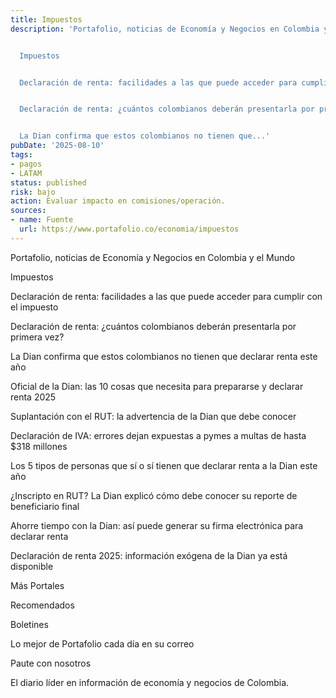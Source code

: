 ```yaml
---
title: Impuestos
description: 'Portafolio, noticias de Economía y Negocios en Colombia y el Mundo


  Impuestos


  Declaración de renta: facilidades a las que puede acceder para cumplir con el impuesto


  Declaración de renta: ¿cuántos colombianos deberán presentarla por primera vez?


  La Dian confirma que estos colombianos no tienen que...'
pubDate: '2025-08-10'
tags:
- pagos
- LATAM
status: published
risk: bajo
action: Evaluar impacto en comisiones/operación.
sources:
- name: Fuente
  url: https://www.portafolio.co/economia/impuestos
---
```

Portafolio, noticias de Economía y Negocios en Colombia y el Mundo

Impuestos

Declaración de renta: facilidades a las que puede acceder para cumplir con el impuesto

Declaración de renta: ¿cuántos colombianos deberán presentarla por primera vez?

La Dian confirma que estos colombianos no tienen que declarar renta este año

Oficial de la Dian: las 10 cosas que necesita para prepararse y declarar renta 2025

Suplantación con el RUT: la advertencia de la Dian que debe conocer

Declaración de IVA: errores dejan expuestas a pymes a multas de hasta $318 millones

Los 5 tipos de personas que sí o sí tienen que declarar renta a la Dian este año

¿Inscripto en RUT? La Dian explicó cómo debe conocer su reporte de beneficiario final

Ahorre tiempo con la Dian: así puede generar su firma electrónica para declarar renta

Declaración de renta 2025: información exógena de la Dian ya está disponible

Más Portales

Recomendados

Boletines

Lo mejor de Portafolio cada día en su correo

Paute con nosotros

El diario líder en información de economía y negocios de Colombia.
